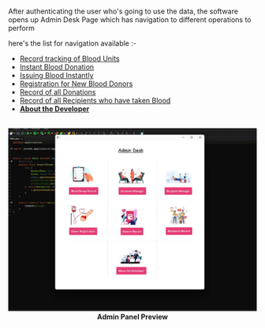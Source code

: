 <br>
After authenticating the user who's going to use the data, the software opens up Admin Desk Page which has navigation to different operations to perform

here's the list for navigation available :-

* <a href="./Page3.md">Record tracking of Blood Units</a>
* <a href="./Page4.md">Instant Blood Donation</a>
* <a href="./Page5.md">Issuing Blood Instantly</a>
* <a href="./Page6.md">Registration for New Blood Donors</a>
* <a href="./Page7.md">Record of all Donations</a>
* <a href="./Page8.md">Record of all Recipients who have taken Blood</a>
* <a href="./Page9.md"><b>About the Developer</b></a>
<br>
<img src="./assets/AdminPanel.webp" alt="Login Page Image" />

<center><b> Admin Panel Preview
